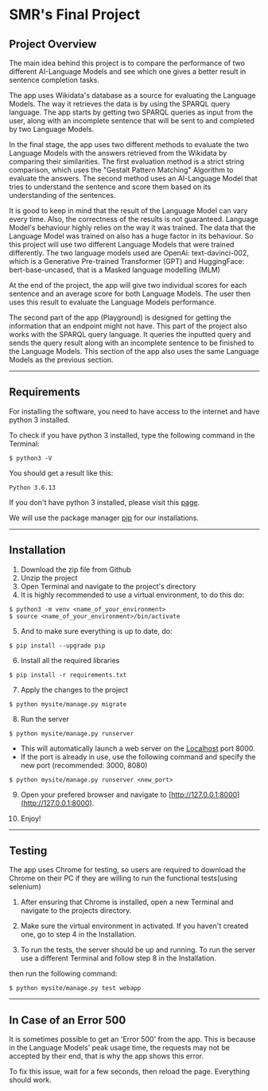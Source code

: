 # SMR's Final Project


## Project Overview

The main idea behind this project is to compare the performance of two different AI-Language Models and see which one gives a better result in sentence completion tasks.

The app uses Wikidata's database as a source for evaluating the Language Models.
The way it retrieves the data is by using the SPARQL query language.
The app starts by getting two SPARQL queries as input from the user, along with an incomplete sentence that will be sent to and completed by two Language Models.

In the final stage, the app uses two different methods to evaluate the two Language Models with the answers retrieved from the Wikidata by comparing their similarities.
The first evaluation method is a strict string comparison, which uses the "Gestalt Pattern Matching" Algorithm to evaluate the answers.
The second method uses an AI-Language Model that tries to understand the sentence and score them based on its understanding of the sentences.

It is good to keep in mind that the result of the Language Model can vary every time. Also, the correctness of the results is not guaranteed. Language Model's behaviour highly relies on the way it was trained. The data that the Language Model was trained on also has a huge factor in its behaviour. So this project will use two different Language Models that were trained differently.
The two language models used are OpenAi: text-davinci-002, which is a Generative Pre-trained Transformer (GPT)
and HuggingFace: bert-base-uncased, that is a Masked language modelling (MLM)

At the end of the project, the app will give two individual scores for each sentence and an average score for both Language Models. The user then uses this result to evaluate the Language Models performance.

The second part of the app (Playground) is designed for getting the information that an endpoint might not have.
This part of the project also works with the SPARQL query language.
It queries the inputted query and sends the query result along with an incomplete sentence to be finished to the Language Models.
This section of the app also uses the same Language Models as the previous section.


----------------------------------------------------------------

## Requirements

For installing the software, you need to have access to the internet
and have python 3 installed.

To check if you have python 3 installed, type the following command in the Terminal:

```shell
$ python3 -V
```
You should get a result like this:
```shell
Python 3.6.13
```

If you don't have python 3 installed, please visit this [page](https://www.python.org/downloads/).

We will use the package manager [pip](https://pip.pypa.io/en/stable/) for our installations.

----------------------------------------------------------------

## Installation

1. Download the zip file from Github
2. Unzip the project
3. Open Terminal and navigate to the project's directory
4. It is highly recommended to use a virtual environment, to do this do:
```shell
$ python3 -m venv <name_of_your_environment>
$ source <name_of_your_environment>/bin/activate
```
5. And to make sure everything is up to date, do:
```shell
$ pip install --upgrade pip
```
6. Install all the required libraries
```shell
$ pip install -r requirements.txt
```
7. Apply the changes to the project
```shell
$ python mysite/manage.py migrate
```
8. Run the server
```shell
$ python mysite/manage.py runserver
```
* This will automatically launch a web server on the [Localhost](http://127.0.0.1:8000) port 8000.
* If the port is already in use, use the following command and specify the new port (recommended: 3000, 8080)
```shell
$ python mysite/manage.py runserver <new_port>
```
9. Open your prefered browser and navigate to [http://127.0.0.1:8000](http://127.0.0.1:8000).

10. Enjoy!

----------------------------------------------------------------


## Testing


The app uses Chrome for testing, so users are required to download the Chrome on their PC if they are willing to run the functional tests(using selenium)

1. After ensuring that Chrome is installed, open a new Terminal and navigate to the projects directory.

2. Make sure the virtual environment in activated. If you haven't created one, go to step 4 in the Installation.

3. To run the tests, the server should be up and running. To run the server use a different Terminal and follow step 8 in the Installation.

then run the following command: 

```shell
$ python mysite/manage.py test webapp
```

----------------------------------------------------------------

## In Case of an Error 500

It is sometimes possible to get an 'Error 500' from the app.
This is because in the Language Models' peak usage time, the requests may not be accepted by their end, that is why the app shows this error.

To fix this issue, wait for a few seconds, then reload the page.
Everything should work.